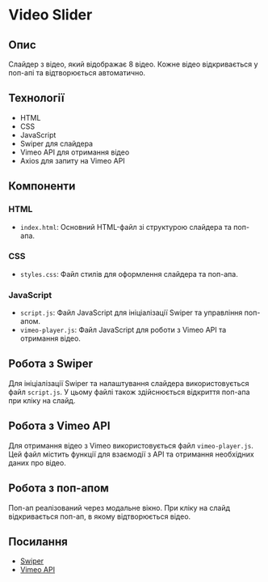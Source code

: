 # Video Slider

## Опис

Слайдер з відео, який відображає 8 відео. Кожне відео відкривається у поп-апі та відтворюється автоматично.

## Технології

- HTML
- CSS
- JavaScript
- Swiper для слайдера
- Vimeo API для отримання відео
- Axios для запиту на Vimeo API

## Компоненти

### HTML

- `index.html`: Основний HTML-файл зі структурою слайдера та поп-апа.

### CSS

- `styles.css`: Файл стилів для оформлення слайдера та поп-апа.

### JavaScript

- `script.js`: Файл JavaScript для ініціалізації Swiper та управління поп-апом.
- `vimeo-player.js`: Файл JavaScript для роботи з Vimeo API та отримання відео.

## Робота з Swiper

Для ініціалізації Swiper та налаштування слайдера використовується файл `script.js`. У цьому файлі також здійснюється відкриття поп-апа при кліку на слайд.

## Робота з Vimeo API

Для отримання відео з Vimeo використовується файл `vimeo-player.js`. Цей файл містить функції для взаємодії з API та отримання необхідних даних про відео.

## Робота з поп-апом

Поп-ап реалізований через модальне вікно. При кліку на слайд відкривається поп-ап, в якому відтворюється відео.

## Посилання

- [Swiper](https://swiperjs.com/)
- [Vimeo API](https://developer.vimeo.com/api/guides/start)
